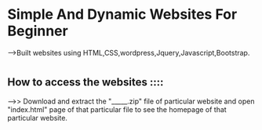 
# Simple And Dynamic Websites For Beginner

-->Built websites using HTML,CSS,wordpress,Jquery,Javascript,Bootstrap.
#
#
## How to access the websites ::::

-->> Download and extract the "_____.zip" file of particular website and open "index.html" page of that particular file to see the homepage of that particular website.
#
